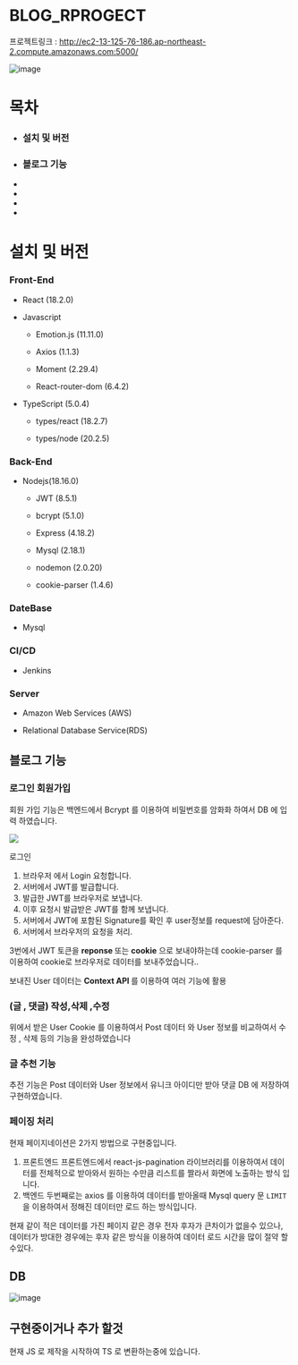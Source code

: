 # BLOG_RPROGECT

프로젝트링크 : http://ec2-13-125-76-186.ap-northeast-2.compute.amazonaws.com:5000/

![image](https://github.com/seong-94/blog_aws/assets/68951572/f20775ed-d436-4738-93f2-4297281b7fea)

# 목차

- <h3>설치 및 버전</h3>
- <h3>블로그 기능</h3>
-
-
-
-

# 설치 및 버전

<h3>Front-End</h3>

- React (18.2.0)

- Javascript

  - Emotion.js (11.11.0)

  - Axios (1.1.3)

  - Moment (2.29.4)

  - React-router-dom (6.4.2)

- TypeScript (5.0.4)

  - types/react (18.2.7)

  - types/node (20.2.5)

<h3> Back-End</h3>

- Nodejs(18.16.0)

  - JWT (8.5.1)

  - bcrypt (5.1.0)

  - Express (4.18.2)

  - Mysql (2.18.1)

  - nodemon (2.0.20)

  - cookie-parser (1.4.6)

<h3> DateBase</h3>

- Mysql

<h3> CI/CD  </h3>

- Jenkins

<h3> Server</h3>

- Amazon Web Services (AWS)

- Relational Database Service(RDS)

## 블로그 기능

<h3> 로그인 회원가입</h3>
회원 가입 기능은 백엔드에서  Bcrypt 를  이용하여 비밀번호를 암화화 하여서 DB 에 입력 하였습니다.

![](https://velog.velcdn.com/images%2F_woogie%2Fpost%2F93589866-64f5-420b-bb98-efa033d29049%2FJWT_tokens_EN.png)

로그인

1.  브라우저 에서 Login 요청합니다.
2.  서버에서 JWT를 발급합니다.
3.  발급한 JWT를 브라우저로 보냅니다.
4.  이후 요청시 발급받은 JWT를 함께 보냅니다.
5.  서버에서 JWT에 포함된 Signature를 확인 후 user정보를 request에 담아준다.
6.  서버에서 브라우저의 요청을 처리.

3번에서 JWT 토큰을 <strong>reponse </strong> 또는 <strong> cookie</strong> 으로 보내야하는데 cookie-parser 를 이용하여 cookie로 브라우저로 데이터를 보내주었습니다..

보내진 User 데이터는 <strong> Context API </strong>를 이용하여 여러 기능에 활용

<h3> (글 , 댓글) 작성,삭제 ,수정</h3>

위에서 받은 User Cookie 를 이용하여서 Post 데이터 와 User 정보를 비교하여서 수정 , 삭제 등의 기능을 완성하였습니다

<h3> 글 추천 기능</h3>

추전 기능은 Post 데이터와 User 정보에서 유니크 아이디만 받아 댓글 DB 에 저장하여 구현하였습니다.

<h3> 페이징 처리</h3>

현재 페이지네이션은 2가지 방법으로 구현중입니다.

1. 프론트엔드
   프론트엔드에서 react-js-pagination 라이브러리를 이용하여서 데이터를 전체적으로 받아와서 원하는 수만큼 리스트를 짤라서 화면에 노출하는 방식 입니다.
2. 백엔드
   두번째로는 axios 를 이용하여 데이터를 받아올때 Mysql query 문 `LIMIT` 을 이용하여서 정해진 데이터만 로드 하는 방식입니다.

현재 같이 적은 데이터를 가진 페이지 같은 경우 전자 후자가 큰차이가 없을수 있으나, 데이터가 방대한 경우에는 후자 같은 방식을 이용하여 데이터 로드 시간을 많이 절약 할수있다.

## DB

![image](https://github.com/seong-94/blog_aws/assets/68951572/074f3e05-5069-4f90-98de-abb9497bc0f8)

## 구현중이거나 추가 할것

현재 JS 로 제작을 시작하여 TS 로 변환하는중에 있습니다.
